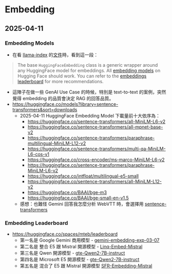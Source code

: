 # Embedding

## 2025-04-11

### Embedding Models

- 在看 [llama-index](https://docs.llamaindex.ai) 的[文件](https://docs.llamaindex.ai/en/latest/examples/embeddings/huggingface/#huggingfaceembedding)時，看到這一段：
> The base `HuggingFaceEmbedding` class is a generic wrapper around any HuggingFace model for embeddings. All [embedding models](https://huggingface.co/models?library=sentence-transformers) on Hugging Face should work. You can refer to the [embeddings leaderboard](https://huggingface.co/spaces/mteb/leaderboard) for more recommendations.
  - 這陣子在做一些 GenAI Use Case 的時候，特別是 text-to-text 的案例，突然覺得 embedding 的品質會決定 RAG 的回答品質。
  - https://huggingface.co/models?library=sentence-transformers&sort=downloads
    - 2025-04-11 HuggingFace Embedding Model 下載量前十大依序為：
      - https://huggingface.co/sentence-transformers/all-MiniLM-L6-v2
      - https://huggingface.co/sentence-transformers/all-mpnet-base-v2
      - https://huggingface.co/sentence-transformers/paraphrase-multilingual-MiniLM-L12-v2
      - https://huggingface.co/sentence-transformers/multi-qa-MiniLM-L6-cos-v1
      - https://huggingface.co/cross-encoder/ms-marco-MiniLM-L6-v2
      - https://huggingface.co/sentence-transformers/paraphrase-MiniLM-L6-v2
      - https://huggingface.co/intfloat/multilingual-e5-small
      - https://huggingface.co/sentence-transformers/all-MiniLM-L12-v2
      - https://huggingface.co/BAAI/bge-m3
      - https://huggingface.co/BAAI/bge-small-en-v1.5
    - 感想：也難怪 Gemini 回答我怎麼分析 WebVTT 時，會選擇用 [sentence-transformers](https://pypi.org/project/sentence-transformers/)

### Embedding Leaderboard

- https://huggingface.co/spaces/mteb/leaderboard
  - 第一名是 Google Gemini 商用模型 - [gemini-embedding-exp-03-07](https://developers.googleblog.com/en/gemini-embedding-text-model-now-available-gemini-api/)
  - 第二名是 整合 E5 跟 Mistral 開源模型 - [Linq-Embed-Mistral](https://huggingface.co/Linq-AI-Research/Linq-Embed-Mistral)
  - 第三名是 Qwen 開源模型 - [gte-Qwen2-7B-instruct](https://huggingface.co/Alibaba-NLP/gte-Qwen2-7B-instruct)
  - 第四名是 Microsoft E5 開源模型 - [gte-Qwen2-7B-instruct](https://huggingface.co/Alibaba-NLP/gte-Qwen2-7B-instruct)
  - 第五名是 混合了 E5 跟 Mistral 開源模型 [SFR-Embedding-Mistral](https://huggingface.co/Salesforce/SFR-Embedding-Mistral)